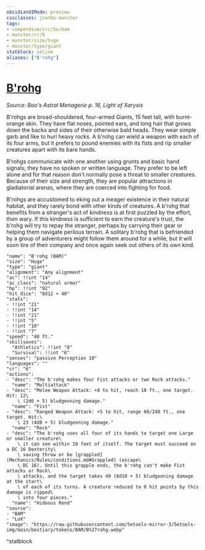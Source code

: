 ```yaml
---
obsidianUIMode: preview
cssclasses: json5e-monster
tags:
- compendium/src/5e/bam
- monster/cr/6
- monster/size/huge
- monster/type/giant
statblock: inline
aliases: ["B'rohg"]
---
```

# [B'rohg](Mechanics\bestiary\giant/brohg-bam.md)
*Source: Boo's Astral Menagerie p. 16, Light of Xaryxis*  

B'rohgs are broad-shouldered, four-armed Giants, 15 feet tall, with burnt-orange skin. They have flat noses, pointed ears, and long hair that grows down the backs and sides of their otherwise bald heads. They wear simple garb and like to hurl heavy rocks. A b'rohg can wield a weapon with each of its four arms, but it prefers to pound enemies with its fists and rip smaller creatures apart with its bare hands.

B'rohgs communicate with one another using grunts and basic hand signals; they have no spoken or written language. They prefer to be left alone and for that reason don't normally pose a threat to smaller creatures. Because of their size and strength, they are popular attractions in gladiatorial arenas, where they are coerced into fighting for food.

B'rohgs are accustomed to eking out a meager existence in their natural habitat, and they rarely bond with other kinds of creatures. A b'rohg that benefits from a stranger's act of kindness is at first puzzled by the effort, then wary. If this kindness is sufficient to earn the creature's trust, the b'rohg will try to repay the stranger, perhaps by carrying their gear or helping them navigate perilous terrain. A solitary b'rohg that is befriended by a group of adventurers might follow them around for a while, but it will soon tire of their company and once again seek out others of its own kind.

```statblock
"name": "B'rohg (BAM)"
"size": "Huge"
"type": "giant"
"alignment": "Any alignment"
"ac": !!int "14"
"ac_class": "natural armor"
"hp": !!int "92"
"hit_dice": "8d12 + 40"
"stats":
- !!int "21"
- !!int "14"
- !!int "21"
- !!int "5"
- !!int "10"
- !!int "7"
"speed": "40 ft."
"skillsaves":
  "Athletics": !!int "8"
  "Survival": !!int "6"
"senses": "passive Perception 10"
"languages": ""
"cr": "6"
"actions":
- "desc": "The b'rohg makes four Fist attacks or two Rock attacks."
  "name": "Multiattack"
- "desc": "Melee Weapon Attack: +8 to hit, reach 10 ft., one target. Hit: 12\
    \ (2d6 + 5) bludgeoning damage."
  "name": "Fist"
- "desc": "Ranged Weapon Attack: +5 to hit, range 60/240 ft., one target. Hit:\
    \ 23 (4d8 + 5) bludgeoning damage."
  "name": "Rock"
- "desc": "The b'rohg uses all four of its hands to target one Large or smaller creature\
    \ it can see within 10 feet of itself. The target must succeed on a DC 16 Dexterity\
    \ saving throw or be [grappled](Mechanics/Rules/conditions.md#Grappled) (escape\
    \ DC 16). Until this grapple ends, the b'rohg can't make Fist attacks or Rock\
    \ attacks, and the target takes 49 (8d10 + 5) bludgeoning damage at the start\
    \ of each of its turns. A creature reduced to 0 hit points by this damage is ripped\
    \ into four pieces."
  "name": "Hideous Rend"
"source":
- "BAM"
- "LoX"
"image": "https://raw.githubusercontent.com/5etools-mirror-3/5etools-img/main/bestiary/tokens/BAM/B%27rohg.webp"
```
^statblock